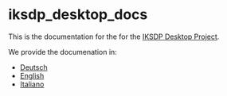 # iksdp_desktop_docs

This is the documentation for the for the [IKSDP Desktop Project](https://github.com/batchworksde/iksdp_desktop).

We provide the documenation in:
- [Deutsch](/docs/de/project.md)
- [English](/docs/en/project.md)
- [Italiano](/docs/it/project.md)
